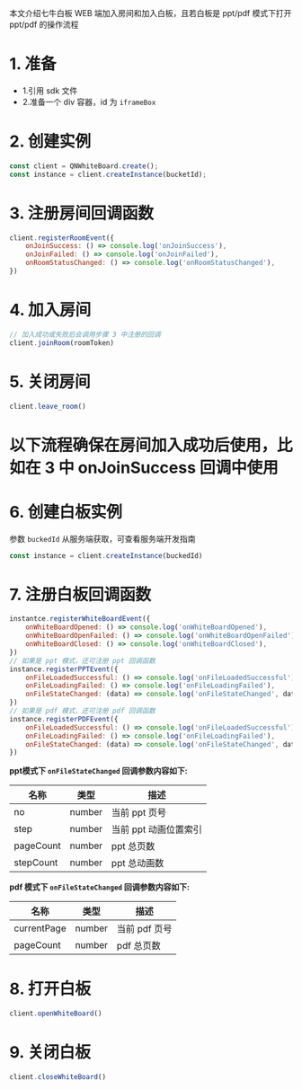本文介绍七牛白板 WEB 端加入房间和加入白板，且若白板是 ppt/pdf 模式下打开 ppt/pdf 的操作流程

# 1. 准备

* 1.引用 sdk 文件
* 2.准备一个 div 容器，id 为 `iframeBox`

# 2. 创建实例

```ts
const client = QNWhiteBoard.create();
const instance = client.createInstance(bucketId);
```

# 3. 注册房间回调函数

```javascript
client.registerRoomEvent({
	onJoinSuccess: () => console.log('onJoinSuccess'),
	onJoinFailed: () => console.log('onJoinFailed'),
	onRoomStatusChanged: () => console.log('onRoomStatusChanged'),
})
```

# 4. 加入房间

```javascript
// 加入成功或失败后会调用步骤 3 中注册的回调
client.joinRoom(roomToken)
```

# 5. 关闭房间

```javascript
client.leave_room()
```

# 以下流程确保在房间加入成功后使用，比如在 3 中 onJoinSuccess 回调中使用

# 6. 创建白板实例


参数 `buckedId` 从服务端获取，可查看服务端开发指南
```javascript
const instance = client.createInstance(buckedId)
```

# 7. 注册白板回调函数

```javascript
instantce.registerWhiteBoardEvent({
	onWhiteBoardOpened: () => console.log('onWhiteBoardOpened'),
	onWhiteBoardOpenFailed: () => console.log('onWhiteBoardOpenFailed'),
	onWhiteBoardClosed: () => console.log('onWhiteBoardClosed'),
})
// 如果是 ppt 模式，还可注册 ppt 回调函数
instance.registerPPTEvent({
	onFileLoadedSuccessful: () => console.log('onFileLoadedSuccessful'),
	onFileLoadingFailed: () => console.log('onFileLoadingFailed'),
	onFileStateChanged: (data) => console.log('onFileStateChanged', data),
})
// 如果是 pdf 模式，还可注册 pdf 回调函数
instance.registerPDFEvent({
	onFileLoadedSuccessful: () => console.log('onFileLoadedSuccessful'),
	onFileLoadingFailed: () => console.log('onFileLoadingFailed'),
	onFileStateChanged: (data) => console.log('onFileStateChanged', data),
})
```

**ppt模式下 `onFileStateChanged` 回调参数内容如下:**

|名称|类型|描述|
|-|-|-|
|no|number|当前 ppt 页号|
|step|number|当前 ppt 动画位置索引|
|pageCount|number|ppt 总页数|
|stepCount |number|ppt 总动画数|

**pdf 模式下 `onFileStateChanged` 回调参数内容如下:**

|名称|类型|描述|
|-|-|-|
|currentPage|number|当前 pdf 页号|
|pageCount|number|pdf 总页数|

# 8. 打开白板

```javascript
client.openWhiteBoard()
```

# 9. 关闭白板

```javascript
client.closeWhiteBoard()
```
